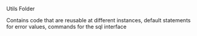 Utils Folder

Contains code that are reusable at different instances, default statements for error values, commands for the sql interface